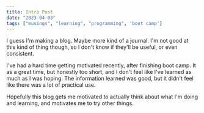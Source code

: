 ```yaml
---
title: Intro Post
date: "2023-04-03"
tags: ["musings", "learning", "programming", 'boot camp']
---
```


I guess I'm making a blog. Maybe more kind of a journal. I'm not good at this kind of thing though, so I don't know if they'll be useful, or even consistent.

I've had a hard time getting motivated recently, after finishing boot camp. It as a great time, but honestly too short, and I don't feel like I've learned as much as I was hoping. The information learned was good, but it didn't feel like there was a lot of practical use.

Hopefully this blog gets me motivated to actually think about what I'm doing and learning, and motivates me to try other things.
